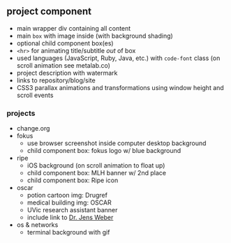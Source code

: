 ## project component
+ main wrapper div containing all content
+ main `box` with image inside (with background shading)
+ optional child component box(es)
+ `<hr>` for animating title/subtitle *out* of box
+ used languages (JavaScript, Ruby, Java, etc.) with `code-font` class (on scroll animation see metalab.co)
+ project description with watermark
+ links to repository/blog/site
+ CSS3 parallax animations and transformations using window height and scroll events

### projects
+ change.org
+ fokus
  + use browser screenshot inside computer desktop background
  + child component box: fokus logo w/ blue background
+ ripe
  + iOS background (on scroll animation to float up)
  + child component box: MLH banner w/ 2nd place
  + child component box: Ripe icon 
+ oscar
  + potion cartoon img: Drugref
  + medical building img: OSCAR
  + UVic research assistant banner
  + include link to [Dr. Jens Weber](https://lead-lab.atlassian.net/wiki/spaces/~admin/overview)
+ os & networks
  + terminal background with gif
